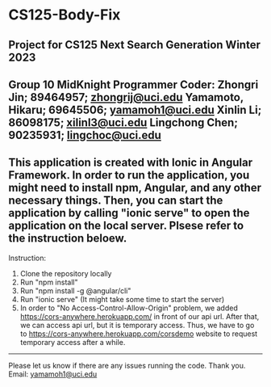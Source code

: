 # CS125-Body-Fix
Project for CS125 Next Search Generation Winter 2023
-------------------------------------------------------------------
Group 10 MidKnight Programmer
Coder:
Zhongri Jin; 89464957; zhongrij@uci.edu
Yamamoto, Hikaru; 69645506; yamamoh1@uci.edu
Xinlin Li; 86098175; xilinl3@uci.edu
Lingchong Chen; 90235931; lingchoc@uci.edu
-------------------------------------------------------------------
This application is created with Ionic in Angular Framework.
In order to run the application, you might need to install npm, Angular, and any other necessary things. 
Then, you can start the application by calling "ionic serve" to open the application on the local server. 
Plsese refer to the instruction beloew.
-------------------------------------------------------------------
Instruction:
1. Clone the repository locally
2. Run "npm install"
3. Run "npm install -g @angular/cli"
4. Run "ionic serve" (It might take some time to start the server)
5. In order to "No Access-Control-Allow-Origin" problem, we added https://cors-anywhere.herokuapp.com/ in front of our api url. 
   After that, we can access api url, but it is temporary access. Thus, we have to go to https://cors-anywhere.herokuapp.com/corsdemo website to request
   temporary access after a while.
-------------------------------------------------------------------
Please let us know if there are any issues running the code. Thank you.
Email: yamamoh1@uci.edu